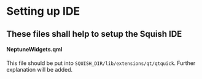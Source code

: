 # Setting up IDE

## These files shall help to setup the Squish IDE

#### NeptuneWidgets.qml
This file should be put into ``SQUISH_DIR/lib/extensions/qt/qtquick``.
Further explanation will be added.
